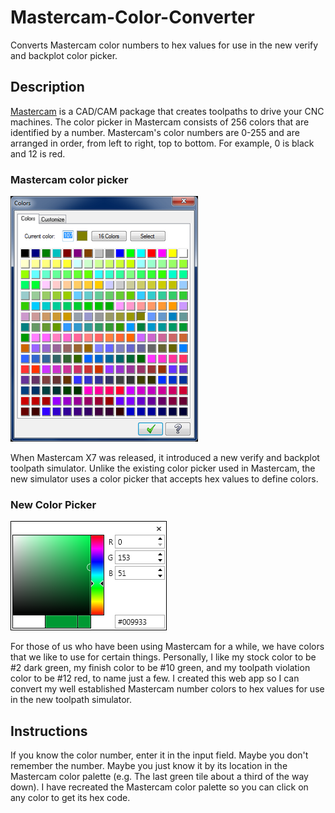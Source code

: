 Mastercam-Color-Converter
============

Converts Mastercam color numbers to hex values for use in the new verify and backplot color picker.

## Description ##

[Mastercam](http://www.mastercam.com/en-us/ "Mastercam") is a CAD/CAM package that creates toolpaths to drive your CNC machines. The color picker in Mastercam consists of 256 colors that are identified by a number. Mastercam's color numbers are 0-255 and are arranged in order, from left to right, top to bottom. For example, 0 is black and 12 is red.

### Mastercam color picker ###
![](images/mc-color-picker.png)


When Mastercam X7 was released, it introduced a new verify and backplot toolpath simulator. Unlike the existing color picker used in Mastercam, the new simulator uses a color picker that accepts hex values to define colors.
### New Color Picker ###

![](images/new-color-picker.png)


For those of us who have been using Mastercam for a while, we have colors that we like to use for certain things. Personally, I like my stock color to be #2 dark green, my finish color to be #10 green, and my toolpath violation color to be #12 red, to name just a few. I created this web app so I can convert my well established Mastercam number colors to hex values for use in the new toolpath simulator.

## Instructions ##

If you know the color number, enter it in the input field. Maybe you don't remember the number. Maybe you just know it by its location in the Mastercam color palette (e.g. The last green tile about a third of the way down). I have recreated the Mastercam color palette so you can click on any color to get its hex code.
